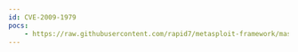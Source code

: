 ```yaml
---
id: CVE-2009-1979
pocs:
    - https://raw.githubusercontent.com/rapid7/metasploit-framework/master/modules/exploits/windows/oracle/tns_auth_sesskey.rb
---
```

